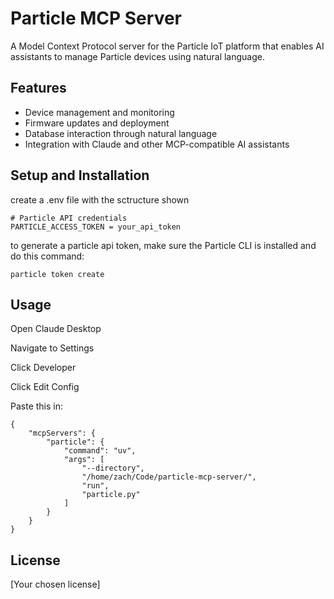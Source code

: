 # Particle MCP Server

A Model Context Protocol server for the Particle IoT platform that enables AI assistants to manage Particle devices using natural language.

## Features

- Device management and monitoring
- Firmware updates and deployment
- Database interaction through natural language
- Integration with Claude and other MCP-compatible AI assistants

## Setup and Installation

create a .env file with the sctructure shown

```
# Particle API credentials
PARTICLE_ACCESS_TOKEN = your_api_token
```

to generate a particle api token, make sure the Particle CLI is installed and do this command:

```
particle token create
```

## Usage

Open Claude Desktop

Navigate to Settings

Click Developer

Click Edit Config

Paste this in:
```
{
    "mcpServers": {
        "particle": {
            "command": "uv",
            "args": [
                "--directory",
                "/home/zach/Code/particle-mcp-server/",
                "run",
                "particle.py"
            ]
        }
    }
}
```
## License

[Your chosen license]